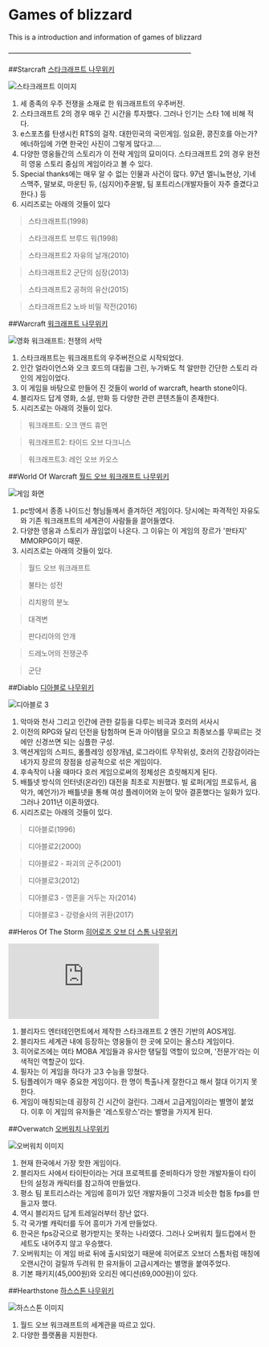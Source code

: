 Games of blizzard
=================
This is a introduction and information of games of blizzard

——————————————————————————


##Starcraft
[스타크래프트 나무위키](https://namu.wiki/w/%EC%8A%A4%ED%83%80%ED%81%AC%EB%9E%98%ED%94%84%ED%8A%B8)

![스타크래프트 이미지](http://cfile3.uf.tistory.com/image/2315523E52B131DA1BA6AA)

1. 세 종족의 우주 전쟁을 소재로 한 워크래프트의 우주버전.
2. 스타크래프트 2의 경우 매우 긴 시간을 투자했다. 그러나 인기는 스타 1에 비해 적다.
3. e스포츠를 탄생시킨 RTS의 걸작. 대한민국의 국민게임. 임요환, 콩진호를 아는가? 에너하임에 가면 한국인 사진이 그렇게 많다고....
4. 다양한 영웅들간의 스토리가 이 전략 게임의 묘미이다. 스타크래프트 2의 경우 완전히 영웅 스토리 중심의 게임이라고 볼 수 있다.
5. Special thanks에는 매우 알 수 없는 인물과 사건이 많다. 97년 엘니뇨현상, 기네스맥주, 말보로, 마운틴 듀, (심지어)주윤발, 팀 포트리스(개발자들이 자주 즐겼다고 한다.) 등
6. 시리즈로는 아래의 것들이 있다

> 스타크래프트(1998)

> 스타크래프트 브루드 워(1998)

> 스타크래프트2 자유의 날개(2010)

> 스타크래프트2 군단의 심장(2013)

> 스타크래프트2 공허의 유산(2015)

> 스타크래프트2 노바 비밀 작전(2016)

##Warcraft
[워크래프트 나무위키](https://namu.wiki/w/%EC%9B%8C%ED%81%AC%EB%9E%98%ED%94%84%ED%8A%B8)

![영화 워크래프트: 전쟁의 서막](http://t1.daumcdn.net/brunch/service/user/1U7A/image/5YmYR774qaZ_MWoy_YLf6bryKeU.jpg)

1. 스타크래프트는 워크래프트의 우주버전으로 시작되었다.
2. 인간 얼라이언스와 오크 호드의 대립을 그린, 누가봐도 척 알만한 간단한 스토리 라인의 게임이었다.
3. 이 게임을 바탕으로 만들어 진 것들이 world of warcraft, hearth stone이다.
4. 블리자드 답게 영화, 소설, 만화 등 다양한 관련 콘텐츠들이 존재한다.
5. 시리즈로는 아래의 것들이 있다.

> 워크래프트: 오크 앤드 휴먼

> 워크래프트2: 타이드 오브 다크니스

> 워크래프트3: 레인 오브 카오스

##World Of Warcraft
[월드 오브 워크래프트 나무위키](https://namu.wiki/w/%EC%9B%94%EB%93%9C%20%EC%98%A4%EB%B8%8C%20%EC%9B%8C%ED%81%AC%EB%9E%98%ED%94%84%ED%8A%B8)

![게임 화면](http://cfile214.uf.daum.net/image/2724F739548CC1981DC558)

1. pc방에서 종종 나이드신 형님들께서 즐겨하던 게임이다. 당시에는 파격적인 자유도와 기존 워크래프트의 세계관이 사람들을 끌어들였다.
2. 다양한 영웅과 스토리가 끊임없이 나온다. 그 이유는 이 게임의 장르가 '판타지' MMORPG이기 때문.
3. 시리즈로는 아래의 것들이 있다.

> 월드 오브 워크래프트

> 불타는 성전

> 리치왕의 분노

> 대격변

> 판다리아의 안개

> 드레노어의 전쟁군주

> 군단



##Diablo
[디아블로 나무위키](https://namu.wiki/w/%EB%94%94%EC%95%84%EB%B8%94%EB%A1%9C(%EA%B2%8C%EC%9E%84))

![디아블로 3](http://cdn.gamemeca.com/gmdata/0000/282/846/130515-risell-dia6.jpg)

1. 악마와 천사 그리고 인간에 관한 갈등을 다루는 비극과 호러의 서사시
2. 이전의 RPG와 달리 던전을 탐험하며 돈과 아이템을 모으고 최종보스를 무찌르는 것에만 신경쓰면 되는 심플한 구성.
3. 액션게임의 스피드, 롤플레잉 성장개념, 로그라이트 무작위성, 호러의 긴장감이라는 네가지 장르의 장점을 성공적으로 섞은 게임이다.
3. 후속작이 나올 때마다 호러 게임으로써의 정체성은 흐릿해지게 된다.
4. 배틀넷 방식의 인터넷(온라인) 대전을 최초로 지원했다. 빌 로퍼(게임 프로듀서, 음악가, 예언가)가 배틀넷을 통해 여성 플레이어와 눈이 맞아 결혼했다는 일화가 있다. 그러나 2011년 이혼하였다.
5. 시리즈로는 아래의 것들이 있다.

> 디아블로(1996)

> 디아블로2(2000)

> 디아블로2 - 파괴의 군주(2001)

> 디아블로3(2012)

> 디아블로3 - 영혼을 거두는 자(2014)

> 디아블로3 - 강령술사의 귀환(2017)

##Heros Of The Storm
[히어로즈 오브 더 스톰 나무위키](https://namu.wiki/w/%ED%9E%88%EC%96%B4%EB%A1%9C%EC%A6%88%20%EC%98%A4%EB%B8%8C%20%EB%8D%94%20%EC%8A%A4%ED%86%B0)

![히어로즈 오브 더 스톰 이미지](http://nimage.dailygame.co.kr/phpwas/restmb_idxmake.php?idx=3&simg=2013110907560126348_20131109081405_1.jpg)

1. 블리자드 엔터테인먼트에서 제작한 스타크래프트 2 엔진 기반의 AOS게임.
2. 블리자드 세계관 내에 등장하는 영웅들이 한 곳에 모이는 올스타 게임이다.
3. 히어로즈에는 여타 MOBA 게임들과 유사한 탱딜힐 역할이 있으며, '전문가'라는 이색적인 역할군이 있다.
4. 필자는 이 게임을 하다가 고3 수능을 망쳤다.
5. 팀플레이가 매우 중요한 게임이다. 한 명이 특출나게 잘한다고 해서 절대 이기지 못한다.
6. 게임이 매칭되는데 굉장히 긴 시간이 걸린다. 그래서 고급게임이라는 별명이 붙었다. 이후 이 게임의 유저들은 '레스토랑스'라는 별명을 가지게 된다.

##Overwatch
[오버워치 나무위키](https://namu.wiki/w/%EC%98%A4%EB%B2%84%EC%9B%8C%EC%B9%98)

![오버워치 이미지](http://cfile26.uf.tistory.com/image/270BE841572B57BF2305D8)

1. 현재 한국에서 가장 핫한 게임이다.
2. 블리자드 사에서 타이탄이라는 거대 프로젝트를 준비하다가 망한 개발자들이 타이탄의 설정과 캐릭터를 참고하여 만들었다.
3. 평소 팀 포트리스라는 게임에 흥미가 있던 개발자들이 그것과 비슷한 협동 fps를 만들고자 했다.
4. 역시 블리자드 답게 트레일러부터 장난 없다.
5. 각 국가별 캐릭터를 두어 흥미가 가게 만들었다.
6. 한국은 fps강국으로 평가받지는 못하는 나라였다. 그러나 오버워치 월드컵에서 한 세트도 내어주지 않고 우승했다.
7. 오버워치는 이 게임 바로 뒤에 출시되었기 때문에 히어로즈 오브더 스톰처럼 매칭에 오랜시간이 걸릴까 두려워 한 유저들이 고급시계라는 별명을 붙여주었다.
8. 기본 패키지(45,000원)와 오리진 에디션(69,000원)이 있다.

##Hearthstone
[하스스톤 나무위키](https://namu.wiki/w/하스스톤)

![하스스톤 이미지](https://image-proxy.namuwikiusercontent.com/r/http%3A%2F%2Fkr.battle.net%2Fhearthstone%2Fstatic%2Fimages%2Fmedia%2Fwallpapers%2Fhearthstone_wallpaper1920x1080.jpg)

1. 월드 오브 워크래프트의 세계관을 따르고 있다.  
2. 다양한 플랫폼을 지원한다.  
